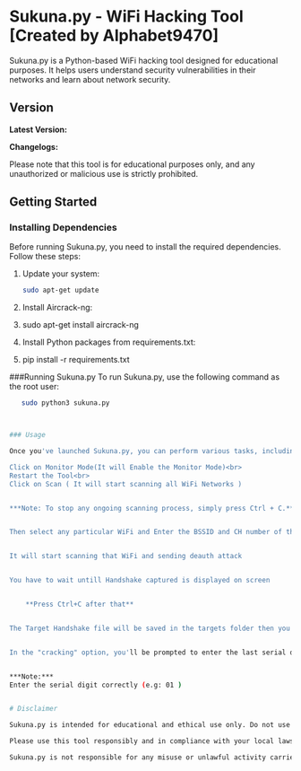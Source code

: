 # Sukuna.py - WiFi Hacking Tool [Created by Alphabet9470]

Sukuna.py is a Python-based WiFi hacking tool designed for educational purposes. It helps users understand security vulnerabilities in their networks and learn about network security.

## Version

**Latest Version:**

**Changelogs:** 

Please note that this tool is for educational purposes only, and any unauthorized or malicious use is strictly prohibited.

## Getting Started

### Installing Dependencies

Before running Sukuna.py, you need to install the required dependencies. Follow these steps:

1. Update your system:
   ```bash
   sudo apt-get update

2. Install Aircrack-ng:
3. 
   sudo apt-get install aircrack-ng

4. Install Python packages from requirements.txt:
5. 
   pip install -r requirements.txt

###Running Sukuna.py
To run Sukuna.py, use the following command as the root user:


```bash
   sudo python3 sukuna.py



### Usage

Once you've launched Sukuna.py, you can perform various tasks, including scanning for available WiFi networks and analyzing captured handshakes.

Click on Monitor Mode(It will Enable the Monitor Mode)<br>
Restart the Tool<br>
Click on Scan ( It will start scanning all WiFi Networks )


***Note: To stop any ongoing scanning process, simply press Ctrl + C.***


Then select any particular WiFi and Enter the BSSID and CH number of that wifi


It will start scanning that WiFi and sending deauth attack


You have to wait untill Handshake captured is displayed on screen


	**Press Ctrl+C after that**


The Target Handshake file will be saved in the targets folder then you have to run the program again and this time click on Cracking


In the "cracking" option, you'll be prompted to enter the last serial digit of the handshake capture (CAP) file that you want to analyze and attempt to crack.


***Note:***
Enter the serial digit correctly (e.g: 01 )


# Disclaimer

Sukuna.py is intended for educational and ethical use only. Do not use this tool for any malicious or unauthorized activities. Respect the privacy and security of others.

Please use this tool responsibly and in compliance with your local laws and regulations.

Sukuna.py is not responsible for any misuse or unlawful activity carried out using this tool. Use it at your own risk.





